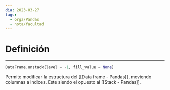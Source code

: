 ```yaml
---
dia: 2023-03-27
tags:
  - orga/Pandas
  - nota/facultad
---
```

# Definición
---
``` Python
DataFrame.unstack(level = -1, fill_value = None)
```

Permite modificar la estructura del [[Data frame - Pandas]], moviendo columnas a indices. Este siendo el opuesto al [[Stack - Pandas]].